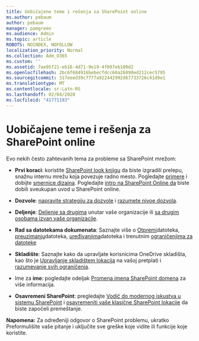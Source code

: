 ```yaml
---
title: Uobičajene teme i rešenja za SharePoint online
ms.author: pebaum
author: pebaum
manager: pamgreen
ms.audience: Admin
ms.topic: article
ROBOTS: NOINDEX, NOFOLLOW
localization_priority: Normal
ms.collection: Adm_O365
ms.custom: ''
ms.assetid: 7ae05f21-eb16-4d71-9e19-4f097eb100d2
ms.openlocfilehash: 2bc6f684916bebecfdcc60a26890ed212cec5795
ms.sourcegitcommit: 317eeed39c7777a922442992d67733726c41d9e1
ms.translationtype: MT
ms.contentlocale: sr-Latn-RS
ms.lasthandoff: 02/04/2020
ms.locfileid: "41771193"
---
```

# <a name="sharepoint-online-common-issues-and-resolutions"></a>Uobičajene teme i rešenja za SharePoint online

Evo nekih često zahtevanih tema za probleme sa SharePoint mrežom:

- **Prvi koraci**: koristite [SharePoint look knjigu](https://lookbook.microsoft.com/assets/SharePoint_lookbook_2019.pdf) da biste izgradili prelepu, snažnu internu mrežu koja povezuje radno mesto. Pogledajte [primere](https://lookbook.microsoft.com/) i dobijte [smernice dizajna](https://spdesign.azurewebsites.net/). Pogledajte [intro na SharePoint Online da](https://docs.microsoft.com/sharepoint/introduction) biste dobili sveukupan uvod u SharePoint online.

- **Dozvole**: [napravite strategiju za dozvole](https://docs.microsoft.com/sharepoint/default-sharepoint-groups) i [razumete nivoe dozvola](https://docs.microsoft.com/sharepoint/understanding-permission-levels).

- **Deljenje**: [Deljenje sa drugima](https://docs.microsoft.com/sharepoint/default-sharepoint-groups) unutar vaše organizacije ili [sa drugim osobama izvan vaše organizacije](https://docs.microsoft.com/sharepoint/external-sharing-overview).

- **Rad sa datotekama dokumenata**: Saznajte više o [Otpremi](https://support.office.com/article/Upload-a-folder-or-files-to-a-document-library-eb18fcba-c953-4d45-8d90-8da66edeacdb)datoteka, [preuzimanju](https://support.office.com/article/Download-files-and-folders-from-OneDrive-or-SharePoint-5c7397b7-19c7-4893-84fe-d02e8fa5df05)datoteka, [uređivanjima](https://support.office.com/article/Edit-a-document-in-a-document-library-02d8497f-1c13-4114-949a-b8466f639b07)datoteka i trenutnim [ograničenjima za datoteke](https://support.office.com/article/invalid-file-names-and-file-types-in-onedrive-onedrive-for-business-and-sharepoint-64883a5d-228e-48f5-b3d2-eb39e07630fa)

- **Skladište**: Saznajte kako da upravljate korisnicima OneDrive skladišta</a>, kao što je [Upravljanje skladištem lokacija](https://docs.microsoft.com/sharepoint/manage-site-collection-storage-limits) na vašoj pretplati i [razumevanje svih ograničenja](https://docs.microsoft.com/office365/servicedescriptions/sharepoint-online-service-description/sharepoint-online-limits).

- Ime za **ime**: pogledajte odeljak [Promena imena SharePoint domena](https://docs.microsoft.com/sharepoint/change-your-sharepoint-domain-name) za više informacija.

- **Osavremeni SharePoint**: pregledajte [Vodič do modernog iskustva u sistemu SharePoint](https://docs.microsoft.com/sharepoint/guide-to-sharepoint-modern-experience) i [osavremeniti vaše klasične SharePoint lokacije](https://docs.microsoft.com/sharepoint/dev/transform/modernize-classic-sites) da biste započeli premeštanje.

**Napomena:** Za određeniji odgovor o SharePoint problemu, ukratko Preformulišite vaše pitanje i uključite sve greške koje vidite ili funkcije koje koristite.